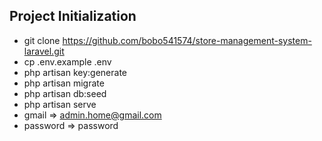 ## Project Initialization

-   git clone https://github.com/bobo541574/store-management-system-laravel.git
-   cp .env.example .env
-   php artisan key:generate
-   php artisan migrate
-   php artisan db:seed
-   php artisan serve
-   gmail => admin.home@gmail.com
-   password => password
